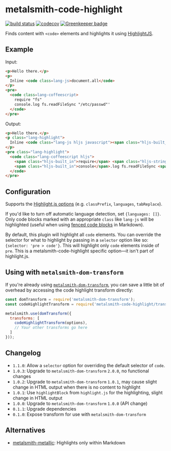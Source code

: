 # metalsmith-code-highlight

[![build status](https://travis-ci.org/fortes/metalsmith-code-highlight.svg?branch=master)](https://travis-ci.org/fortes/metalsmith-code-highlight/) [![codecov](https://codecov.io/gh/fortes/metalsmith-code-highlight/branch/master/graph/badge.svg)](https://codecov.io/gh/fortes/metalsmith-code-highlight) [![Greenkeeper badge](https://badges.greenkeeper.io/fortes/metalsmith-code-highlight.svg)](https://greenkeeper.io/)

Finds content with `<code>` elements and highlights it using [HighlightJS](https://github.com/isagalaev/highlight.js).

## Example

Input:

```html
<p>Hello there.</p>
<p>
  Inline <code class=lang-js>document.all</code>
</p>
<pre>
  <code class=lang-coffeescript>
    require "fs"
    console.log fs.readFileSync "/etc/passwd"'
  </code>
</pre>
```

Output:

```html
<p>Hello there.</p>
<p class="lang-highlight">
  Inline <code class="lang-js hljs javascript"><span class="hljs-built_in">document</span>.all</code>
</p>
<pre class="lang-highlight">
  <code class="lang-coffeescript hljs">
    <span class="hljs-built_in">require</span> <span class="hljs-string">"fs"</span>
    <span class="hljs-built_in">console</span>.log fs.readFileSync <span class="hljs-string">"/etc/passwd"</span><span class="hljs-string">'</span>
  </code>
</pre>
```

## Configuration

Supports the [Highlight.js options](http://highlightjs.readthedocs.org/en/latest/api.html#configure-options) (e.g. `classPrefix`, `languages`, `tabReplace`).

If you'd like to turn off automatic language detection, set `{languages: []}`. Only code blocks marked with an appropriate `class` like `lang-js` will be highlighted (useful when using [fenced code blocks](https://help.github.com/articles/creating-and-highlighting-code-blocks/#syntax-highlighting) in Markdown).

By default, this plugin will highlight all `code` elements. You can override the selector for what to highlight by passing in a `selector` option like so: `{selector: 'pre > code'}`. This will highlight only `code` elements inside of `pre`. This is a metalsmith-code-highlight specific option—it isn't part of highlight.js.

## Using with `metalsmith-dom-transform`

If you're already using [`metalsmith-dom-transform`](https://github.com/fortes/metalsmith-dom-transform), you can save a little bit of overhead by accessing the code highlight transform directly:

```js
const domTransform = require('metalsmith-dom-transform');
const codeHighlightTransform = require('metalsmith-code-highlight/transform');

metalsmith.use(domTransform({
  transforms: [
    codeHighlightTransform(options),
    // Your other transforms go here
  ]
}));
```

## Changelog

* `1.1.0`: Allow a `selector` option for overriding the default selector of `code`.
* `1.0.3`: Upgrade to `metalsmith-dom-transform` `2.0.0`, no functional changes
* `1.0.2`: Upgrade to `metalsmith-dom-transform` `1.0.1`, may cause slight change in HTML output when there is no content to highlight
* `1.0.1`: Use `highlightBlock` from `highlight.js` for the highlighting, slight change in HTML output
* `1.0.0`: Upgrade to `metalsmith-dom-transform` `1.0.0` (API change)
* `0.1.1`: Upgrade dependencies
* `0.1.0`: Expose transform for use with `metalsmith-dom-transform`

## Alternatives

* [metalsmith-metallic](https://github.com/weswigham/metalsmith-metallic): Highlights only within Markdown
